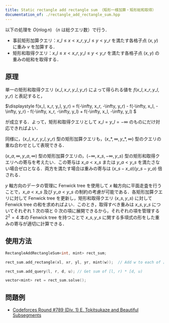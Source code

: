 ```yaml
---
title: Static rectangle add rectangle sum （矩形一様加算・矩形総和取得）
documentation_of: ./rectangle_add_rectangle_sum.hpp
---
```


以下の処理を $O(n \log n)$ （$n$ は総クエリ数）で行う．

- 事前矩形加算クエリ：$x\_l \le x < x\_r, y\_l \le y < y\_r$ を満たす各格子点 $(x, y)$ に重み $v$ を加算する．
- 矩形和取得クエリ：$x\_l \le x < x\_r, y\_l \le y < y\_r$ を満たす各格子点 $(x, y)$ の重みの総和を取得する．

## 原理

単一の矩形和取得クエリ $(x\_l, x\_r, y\_l, y\_r)$ によって得られる値を $f(x\_l, x\_r, y\_l, y\_r)$ と表記すると，


$\displaystyle
    f(x\_l, x\_r, y\_l, y\_r) = f(-\infty, x\_r, -\infty, y\_r) - f(-\infty, x\_l, -\infty, y\_r) - f(-\infty, x\_r, -\infty, y\_l) + f(-\infty, x\_l, -\infty, y\_l)
$

が成立する．よって，矩形和取得クエリとして $x\_l = y\_l = -\infty$ のものにだけ対応できればよい．

同様に，$(x\_l, x\_r, y\_l, y\_r)$ 型の矩形加算クエリも，$(x\_*, \infty, y\_*, \infty)$ 型のクエリの重ね合わせとして表現できる．

$(x\_a, \infty, y\_a, \infty)$ 型の矩形加算クエリの，$(-\infty, x\_s, -\infty, y\_s)$ 型の矩形和取得クエリへの寄与を考えたい．この寄与は $x\_a < x\_s$ または $y\_a < y\_s$ を満たさない場合ゼロとなる．両方を満たす場合は重みの寄与は $(x\_s - x\_a)(y\_s - y\_a)$ 倍される．

$y$ 軸方向のデータの管理に Fenwick tree を使用して $x$ 軸方向に平面走査を行うことで，$x\_a < x\_s$ 及び $y\_a < y\_s$ の制約の考慮が可能である．各矩形加算クエリに対して Fenwick tree を更新し，矩形和取得クエリ $(x\_s, y\_s)$ に対して Fenwick tree の和を求めればよい．このとき，取得すべき重みは $x\_s, y\_s$ についてそれぞれ $1$ 次の項と $0$ 次の項に展開できるから，それぞれの項を管理する $2^2 = 4$ 本の Fenwick tree を持つことで $x\_s, y\_s$ に関する多項式の形をした重みの寄与が適切に計算できる．

## 使用方法

```cpp
RectangleAddRectangleSum<int, mint> rect_sum;

rect_sum.add_rectangle(xl, xr, yl, yr, mint(w));  // Add w to each of [xl, xr) * [yl, yr)

rect_sum.add_query(l, r, d, u); // Get sum of [l, r) * [d, u)

vector<mint> ret = rect_sum.solve();
```

## 問題例

- [Codeforces Round #789 (Div. 1) E. Tokitsukaze and Beautiful Subsegments](https://codeforces.com/contest/1677/problem/E)

